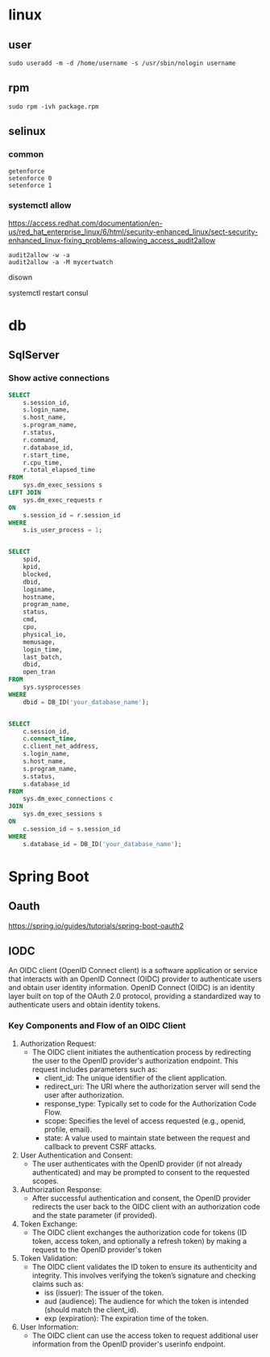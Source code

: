 # linux

## user

```shell
sudo useradd -m -d /home/username -s /usr/sbin/nologin username
```

## rpm

```shell
sudo rpm -ivh package.rpm
```

## selinux

### common

```shell
getenforce
setenforce 0
setenforce 1
```

### systemctl allow
https://access.redhat.com/documentation/en-us/red_hat_enterprise_linux/6/html/security-enhanced_linux/sect-security-enhanced_linux-fixing_problems-allowing_access_audit2allow

```shell
audit2allow -w -a
audit2allow -a -M mycertwatch
```
disown

systemctl restart consul
# db

## SqlServer

### Show active connections

```sql
SELECT
    s.session_id,
    s.login_name,
    s.host_name,
    s.program_name,
    r.status,
    r.command,
    r.database_id,
    r.start_time,
    r.cpu_time,
    r.total_elapsed_time
FROM
    sys.dm_exec_sessions s
LEFT JOIN
    sys.dm_exec_requests r
ON
    s.session_id = r.session_id
WHERE
    s.is_user_process = 1; 


SELECT
    spid,
    kpid,
    blocked,
    dbid,
    loginame,
    hostname,
    program_name,
    status,
    cmd,
    cpu,
    physical_io,
    memusage,
    login_time,
    last_batch,
    dbid,
    open_tran
FROM
    sys.sysprocesses
WHERE
    dbid = DB_ID('your_database_name');


SELECT
    c.session_id,
    c.connect_time,
    c.client_net_address,
    s.login_name,
    s.host_name,
    s.program_name,
    s.status,
    s.database_id
FROM
    sys.dm_exec_connections c
JOIN
    sys.dm_exec_sessions s
ON
    c.session_id = s.session_id
WHERE
    s.database_id = DB_ID('your_database_name');
```

# Spring Boot

## Oauth

https://spring.io/guides/tutorials/spring-boot-oauth2

## IODC 
An OIDC client (OpenID Connect client) is a software application or service that interacts with an OpenID Connect (OIDC) 
provider to authenticate users and obtain user identity information. 
OpenID Connect (OIDC) is an identity layer built on top of the OAuth 2.0 protocol, 
providing a standardized way to authenticate users and obtain identity tokens.

### Key Components and Flow of an OIDC Client
1. Authorization Request:
   - The OIDC client initiates the authentication process by redirecting the user to the OpenID provider's authorization endpoint. This request includes parameters such as:
     - client_id: The unique identifier of the client application.
     - redirect_uri: The URI where the authorization server will send the user after authorization.
     - response_type: Typically set to code for the Authorization Code Flow.
     - scope: Specifies the level of access requested (e.g., openid, profile, email).
     - state: A value used to maintain state between the request and callback to prevent CSRF attacks.
2. User Authentication and Consent:
   - The user authenticates with the OpenID provider (if not already authenticated) and may be prompted to consent to the requested scopes.
3. Authorization Response:
   - After successful authentication and consent, the OpenID provider redirects the user back to the OIDC client with an authorization code and the state parameter (if provided).
4. Token Exchange:
   - The OIDC client exchanges the authorization code for tokens (ID token, access token, and optionally a refresh token) by making a request to the OpenID provider's token
5. Token Validation:
   - The OIDC client validates the ID token to ensure its authenticity and integrity. This involves verifying the 
     token’s signature and checking claims such as:
     - iss (issuer): The issuer of the token.
     - aud (audience): The audience for which the token is intended (should match the client_id).
     - exp (expiration): The expiration time of the token.
6. User Information:
   - The OIDC client can use the access token to request additional user information from the OpenID provider's userinfo endpoint.
